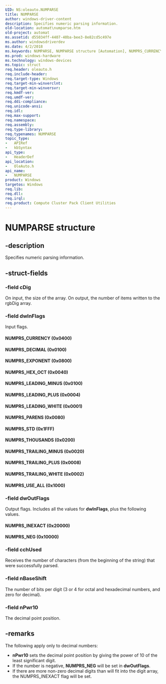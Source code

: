 ```yaml
---
UID: NS:oleauto.NUMPARSE
title: NUMPARSE
author: windows-driver-content
description: Specifies numeric parsing information.
old-location: automat\numparse.htm
old-project: automat
ms.assetid: d55034ff-4407-40ba-bee3-8e82cd5c497e
ms.author: windowsdriverdev
ms.date: 4/2/2018
ms.keywords: NUMPARSE, NUMPARSE structure [Automation], NUMPRS_CURRENCY, NUMPRS_DECIMAL, NUMPRS_EXPONENT, NUMPRS_HEX_OCT, NUMPRS_INEXACT, NUMPRS_LEADING_MINUS, NUMPRS_LEADING_PLUS, NUMPRS_LEADING_WHITE, NUMPRS_NEG, NUMPRS_PARENS, NUMPRS_STD, NUMPRS_THOUSANDS, NUMPRS_TRAILING_MINUS, NUMPRS_TRAILING_PLUS, NUMPRS_TRAILING_WHITE, NUMPRS_USE_ALL, _oa96_NUMPARSE, automat.numparse, oleauto/NUMPARSE
ms.prod: windows-hardware
ms.technology: windows-devices
ms.topic: struct
req.header: oleauto.h
req.include-header: 
req.target-type: Windows
req.target-min-winverclnt: 
req.target-min-winversvr: 
req.kmdf-ver: 
req.umdf-ver: 
req.ddi-compliance: 
req.unicode-ansi: 
req.idl: 
req.max-support: 
req.namespace: 
req.assembly: 
req.type-library: 
req.typenames: NUMPARSE
topic_type:
-	APIRef
-	kbSyntax
api_type:
-	HeaderDef
api_location:
-	OleAuto.h
api_name:
-	NUMPARSE
product: Windows
targetos: Windows
req.lib: 
req.dll: 
req.irql: 
req.product: Compute Cluster Pack Client Utilities
---
```


# NUMPARSE structure


## -description


Specifies numeric parsing information.


## -struct-fields




### -field cDig

On input, the size of the array. On output, the number of items written to the rgbDig array.


### -field dwInFlags

Input flags.



#### NUMPRS_CURRENCY (0x0400)



#### NUMPRS_DECIMAL (0x0100)



#### NUMPRS_EXPONENT (0x0800)



#### NUMPRS_HEX_OCT (0x0040)



#### NUMPRS_LEADING_MINUS (0x0100)



#### NUMPRS_LEADING_PLUS (0x0004)



#### NUMPRS_LEADING_WHITE (0x0001)



#### NUMPRS_PARENS (0x0080)



#### NUMPRS_STD (0x1FFF)



#### NUMPRS_THOUSANDS (0x0200)



#### NUMPRS_TRAILING_MINUS (0x0020)



#### NUMPRS_TRAILING_PLUS (0x0008)



#### NUMPRS_TRAILING_WHITE (0x0002)



#### NUMPRS_USE_ALL (0x1000)


### -field dwOutFlags

Output flags. Includes all the values for <b>dwInFlags</b>, plus the following values.



#### NUMPRS_INEXACT (0x20000)



#### NUMPRS_NEG (0x10000)


### -field cchUsed

Receives the number of characters (from the beginning of the string) that were successfully parsed.


### -field nBaseShift

The number of bits per digit (3 or 4 for octal and hexadecimal numbers, and zero for decimal).



### -field nPwr10

The decimal point position.


## -remarks



The following apply only to decimal numbers:

<ul>
<li><b>nPwr10</b> sets the decimal point position by giving the power of 10 of the least significant digit.</li>
<li>If the number is negative, <b>NUMPRS_NEG</b> will be set in <b>dwOutFlags</b>.</li>
<li>If there are more non-zero decimal digits than will fit into the digit array, the NUMPRS_INEXACT flag will be set.
</li>
</ul>


